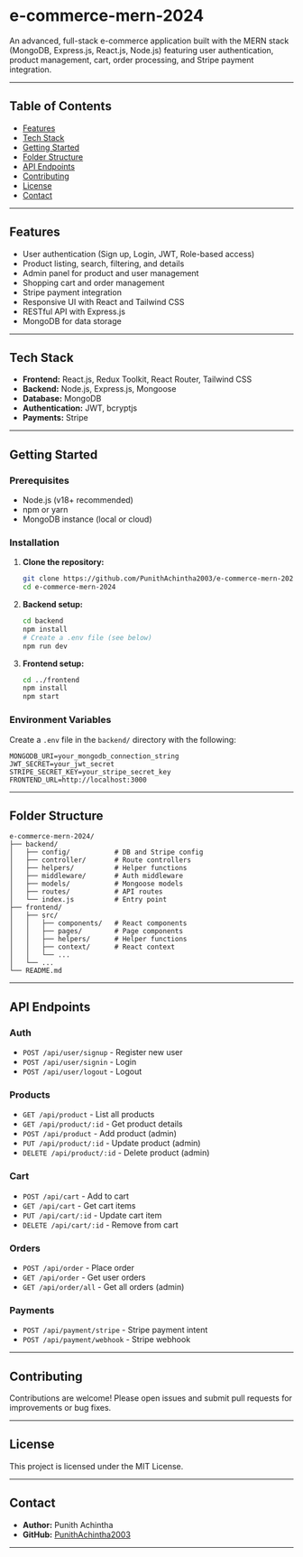 
# e-commerce-mern-2024

An advanced, full-stack e-commerce application built with the MERN stack (MongoDB, Express.js, React.js, Node.js) featuring user authentication, product management, cart, order processing, and Stripe payment integration.

---

## Table of Contents
- [Features](#features)
- [Tech Stack](#tech-stack)
- [Getting Started](#getting-started)
- [Folder Structure](#folder-structure)
- [API Endpoints](#api-endpoints)
- [Contributing](#contributing)
- [License](#license)
- [Contact](#contact)

---

## Features
- User authentication (Sign up, Login, JWT, Role-based access)
- Product listing, search, filtering, and details
- Admin panel for product and user management
- Shopping cart and order management
- Stripe payment integration
- Responsive UI with React and Tailwind CSS
- RESTful API with Express.js
- MongoDB for data storage

---

## Tech Stack
- **Frontend:** React.js, Redux Toolkit, React Router, Tailwind CSS
- **Backend:** Node.js, Express.js, Mongoose
- **Database:** MongoDB
- **Authentication:** JWT, bcryptjs
- **Payments:** Stripe

---

## Getting Started

### Prerequisites
- Node.js (v18+ recommended)
- npm or yarn
- MongoDB instance (local or cloud)

### Installation

1. **Clone the repository:**
   ```bash
   git clone https://github.com/PunithAchintha2003/e-commerce-mern-2024.git
   cd e-commerce-mern-2024
   ```

2. **Backend setup:**
   ```bash
   cd backend
   npm install
   # Create a .env file (see below)
   npm run dev
   ```

3. **Frontend setup:**
   ```bash
   cd ../frontend
   npm install
   npm start
   ```

### Environment Variables
Create a `.env` file in the `backend/` directory with the following:
```env
MONGODB_URI=your_mongodb_connection_string
JWT_SECRET=your_jwt_secret
STRIPE_SECRET_KEY=your_stripe_secret_key
FRONTEND_URL=http://localhost:3000
```

---

## Folder Structure

```
e-commerce-mern-2024/
├── backend/
│   ├── config/           # DB and Stripe config
│   ├── controller/       # Route controllers
│   ├── helpers/          # Helper functions
│   ├── middleware/       # Auth middleware
│   ├── models/           # Mongoose models
│   ├── routes/           # API routes
│   └── index.js          # Entry point
├── frontend/
│   ├── src/
│   │   ├── components/   # React components
│   │   ├── pages/        # Page components
│   │   ├── helpers/      # Helper functions
│   │   ├── context/      # React context
│   │   └── ...
│   └── ...
└── README.md
```

---

## API Endpoints

### Auth
- `POST /api/user/signup` - Register new user
- `POST /api/user/signin` - Login
- `POST /api/user/logout` - Logout

### Products
- `GET /api/product` - List all products
- `GET /api/product/:id` - Get product details
- `POST /api/product` - Add product (admin)
- `PUT /api/product/:id` - Update product (admin)
- `DELETE /api/product/:id` - Delete product (admin)

### Cart
- `POST /api/cart` - Add to cart
- `GET /api/cart` - Get cart items
- `PUT /api/cart/:id` - Update cart item
- `DELETE /api/cart/:id` - Remove from cart

### Orders
- `POST /api/order` - Place order
- `GET /api/order` - Get user orders
- `GET /api/order/all` - Get all orders (admin)

### Payments
- `POST /api/payment/stripe` - Stripe payment intent
- `POST /api/payment/webhook` - Stripe webhook

---

## Contributing
Contributions are welcome! Please open issues and submit pull requests for improvements or bug fixes.

---

## License
This project is licensed under the MIT License.

---

## Contact
- **Author:** Punith Achintha
- **GitHub:** [PunithAchintha2003](https://github.com/PunithAchintha2003)

---
